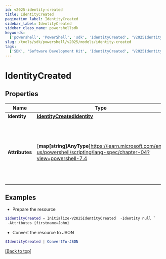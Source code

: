 ```yaml
---
id: v2025-identity-created
title: IdentityCreated
pagination_label: IdentityCreated
sidebar_label: IdentityCreated
sidebar_class_name: powershellsdk
keywords:
  ['powershell', 'PowerShell', 'sdk', 'IdentityCreated', 'V2025IdentityCreated']
slug: /tools/sdk/powershell/v2025/models/identity-created
tags:
  ['SDK', 'Software Development Kit', 'IdentityCreated', 'V2025IdentityCreated']
---
```


# IdentityCreated

## Properties

| Name | Type | Description | Notes |
| --- | --- | --- | --- |
| **Identity** | [**IdentityCreatedIdentity**](identity-created-identity) |  | [required] |
| **Attributes** | [**map[string]AnyType**]https://learn.microsoft.com/en-us/powershell/scripting/lang-spec/chapter-04?view=powershell-7.4 | The attributes assigned to the identity. Attributes are determined by the identity profile. | [required] |

## Examples

- Prepare the resource

```powershell
$IdentityCreated = Initialize-V2025IdentityCreated  -Identity null `
 -Attributes {firstname=John}
```

- Convert the resource to JSON

```powershell
$IdentityCreated | ConvertTo-JSON
```

[[Back to top]](#)
